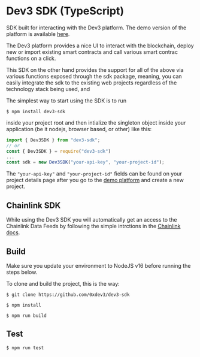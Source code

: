 # Dev3 SDK (TypeScript)

SDK built for interacting with the Dev3 platform.
The demo version of the platform is available [here](demo.dev3.sh).

The Dev3 platform provides a nice UI to interact with the blockchain, deploy new or import existing smart contracts and call various smart contrac functions on a click.

This SDK on the other hand provides the support for all of the above via various functions exposed through the sdk package, meaning, you can easily integrate the sdk to the existing web projects regardless of the technology stack being used, and 

The simplest way to start using the SDK is to run

```shell
$ npm install dev3-sdk
``` 

inside your project root and then intialize the singleton object inside your application (be it nodejs, browser based, or other) like this:

```javascript
import { Dev3SDK } from "dev3-sdk";
// or 
const { Dev3SDK } = require("dev3-sdk")
...
const sdk = new Dev3SDK("your-api-key", "your-project-id"); 
```

The `"your-api-key"` and `"your-project-id"` fields can be found on your project details page after you go to the [demo platform](demo.dev3.sh) and create a new project.

## Chainlink SDK

While using the Dev3 SDK you will automatically get an access to the Chainlink Data Feeds by following the simple intrctions in the
[Chainlink docs](./docs/CHAINLINK.md).

## Build

Make sure you update your environment to NodeJS v16 before running the steps below.

To clone and build the project, this is the way:

```code
$ git clone https://github.com/0xdev3/dev3-sdk

$ npm install
 
$ npm run build
```

## Test

```code
$ npm run test
```
